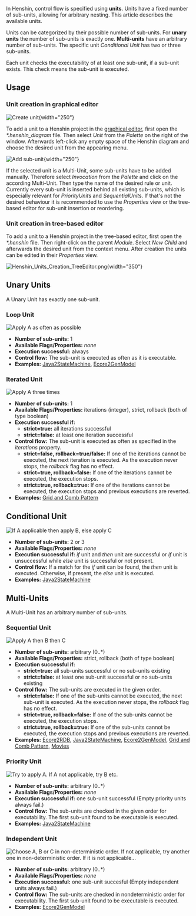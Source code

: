 In Henshin, control flow is specified using **units**. Units have a
fixed number of sub-units, allowing for arbitrary nesting. This article
describes the available units.

Units can be categorized by their possible number of sub-units. For
**unary units** the number of sub-units is exactly one. **Multi-units**
have an arbitrary number of sub-units. The specific unit *Conditional
Unit* has two or three sub-units.

Each unit checks the executability of at least one sub-unit, if a
sub-unit exists. This check means the sub-unit is executed.

## Usage

### Unit creation in graphical editor

![Create
unit](Henshin_Units_Creation_GraphicalEditor.png "Create unit"){width="250"}

To add a unit to a Henshin project in the [graphical
editor](Graphical_Editor "wikilink"), first open the
*\*.henshin_diagram* file. Then select *Unit* from the *Palette* on the
right of the window. Afterwards left-click any empty space of the
Henshin diagram and choose the desired unit from the appearing menu.

![Add
sub-unit](Henshin_Units_Add_Invocation.png "Add sub-unit"){width="250"}

If the selected unit is a Multi-Unit, some sub-units have to be added
manually. Therefore select *Invocation* from the *Palette* and click on
the according Multi-Unit. Then type the name of the desired rule or
unit. Currently every sub-unit is inserted behind all existing
sub-units, which is especially relevant for *PriorityUnit*s and
*SequentialUnit*s. If that\'s not the desired behaviour it is
recommended to use the *Properties* view or the tree-based editor for
sub-unit insertion or reordering.

### Unit creation in tree-based editor

To add a unit to a Henshin project in the tree-based editor, first open
the *\*.henshin* file. Then right-click on the parent *Module*. Select
*New Child* and afterwards the desired unit from the context menu. After
creation the units can be edited in their *Properties* view.

![](Henshin_Units_Creation_TreeEditor.png "Henshin_Units_Creation_TreeEditor.png"){width="350"}

## Unary Units

A Unary Unit has exactly one sub-unit.

### Loop Unit

![Apply A as often as
possible](Henshin_Loop_Unit.png "Apply A as often as possible")

-   **Number of sub-units:** 1
-   **Available Flags/Properties:** *none*
-   **Execution successful:** always
-   **Control flow:** The sub-unit is executed as often as it is
    executable.
-   **Examples:**
    [Java2StateMachine](Examples/Java2StateMachine "wikilink"),
    [Ecore2GenModel](Examples/Ecore2GenModel "wikilink")

### Iterated Unit

![Apply A three times](Henshin_Iterated_Unit.png "Apply A three times")

-   **Number of sub-units:** 1
-   **Available Flags/Properties:** iterations (integer), strict,
    rollback (both of type boolean)
-   **Execution successful if:**
    -   **strict=true:** all iterations successful
    -   **strict=false:** at least one iteration successful
-   **Control flow:** The sub-unit is executed as often as specified in
    the *iterations* property.
    -   **strict=false, rollback=true/false:** If one of the iterations
        cannot be executed, the next iteration is executed. As the
        execution never stops, the *rollback* flag has no effect.
    -   **strict=true, rollback=false:** If one of the iterations cannot
        be executed, the execution stops.
    -   **strict=true, rollback=true:** If one of the iterations cannot
        be executed, the execution stops and previous executions are
        reverted.
-   **Examples:** [Grid and Comb
    Pattern](Examples/GridAndCombPattern "wikilink")

## Conditional Unit

![If A applicable then apply B, else apply
C](Henshin_Conditional_Unit.png "If A applicable then apply B, else apply C")

-   **Number of sub-units:** 2 or 3
-   **Available Flags/Properties:** *none*
-   **Execution successful if:** *if* unit and *then* unit are
    successful or *if* unit is unsuccessful while *else* unit is
    successful or not present.
-   **Control flow:** If a match for the *if* unit can be found, the
    *then* unit is executed. Otherwise, if present, the *else* unit is
    executed.
-   **Examples:**
    [Java2StateMachine](Examples/Java2StateMachine "wikilink")

## Multi-Units

A Multi-Unit has an arbitrary number of sub-units.

### Sequential Unit

![Apply A then B then
C](Henshin_Sequential_Unit.png "Apply A then B then C")

-   **Number of sub-units:** arbitrary (0..\*)
-   **Available Flags/Properties:** strict, rollback (both of type
    boolean)
-   **Execution successful if:**
    -   **strict=true:** all sub-units successful or no sub-units
        existing
    -   **strict=false:** at least one sub-unit successful or no
        sub-units existing
-   **Control flow:** The sub-units are executed in the given order.
    -   **strict=false:** If one of the sub-units cannot be executed,
        the next sub-unit is executed. As the execution never stops, the
        *rollback* flag has no effect.
    -   **strict=true, rollback=false:** If one of the sub-units cannot
        be executed, the execution stops.
    -   **strict=true, rollback=true:** If one of the sub-units cannot
        be executed, the execution stops and previous executions are
        reverted.
-   **Examples:** [Ecore2RDB](Examples/Ecore2RDB "wikilink"),
    [Java2StateMachine](Examples/Java2StateMachine "wikilink"),
    [Ecore2GenModel](Examples/Ecore2GenModel "wikilink"), [Grid
    and Comb Pattern](Examples/GridAndCombPattern "wikilink"),
    [Movies](Examples/Movies "wikilink")

### Priority Unit

![Try to apply A. If A not applicable, try B
etc.](Henshin_Priority_Unit.png "Try to apply A. If A not applicable, try B etc.")

-   **Number of sub-units:** arbitrary (0..\*)
-   **Available Flags/Properties:** *none*
-   **Execution successful if:** one sub-unit successful (Empty priority
    units always fail.)
-   **Control flow:** The sub-units are checked in the given order for
    executability. The first sub-unit found to be executable is
    executed.
-   **Examples:**
    [Java2StateMachine](Examples/Java2StateMachine "wikilink")

### Independent Unit

![Choose A, B or C in non-deterministic order. If not applicable, try
another one in non-deterministic order. If it is not
applicable\...](Henshin_Independent_Unit.png "Choose A, B or C in non-deterministic order. If not applicable, try another one in non-deterministic order. If it is not applicable...")

-   **Number of sub-units:** arbitrary (0..\*)
-   **Available Flags/Properties:** *none*
-   **Execution successful:** one sub-unit succesful (Empty independent
    units always fail.)
-   **Control flow:** The sub-units are checked in nondeterministic
    order for executability. The first sub-unit found to be executable
    is executed.
-   **Examples:**
    [Ecore2GenModel](Examples/Ecore2GenModel "wikilink")



